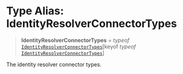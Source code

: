 # Type Alias: IdentityResolverConnectorTypes

> **IdentityResolverConnectorTypes** = *typeof* [`IdentityResolverConnectorTypes`](../variables/IdentityResolverConnectorTypes.md)\[keyof *typeof* [`IdentityResolverConnectorTypes`](../variables/IdentityResolverConnectorTypes.md)\]

The identity resolver connector types.
